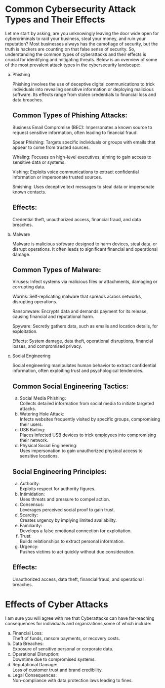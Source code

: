 <h1>
Common Cybersecurity Attack Types and Their Effects
</h1>
<p> 
Let me start by asking, are you unknowingly leaving the door wide open for cybercriminals to raid your business, steal your money, and ruin your reputation? Most businesses always has the camoflage of security, but the truth is hackers are counting on that false sense of security. So, understanding the common types of cyberattacks and their effects is crucial for identifying and mitigating threats. 
Below is an overview of some of the most prevalent attack types in the cybersecurity landscape:

<ol type="a"> 
<li>Phishing</li>
<p> Phishing involves the use of deceptive digital communications to trick individuals into revealing sensitive information or deploying malicious software. Its effects range from stolen credentials to financial loss and data breaches.

<h2> Common Types of Phishing Attacks: </h2>

Business Email Compromise (BEC): Impersonates a known source to request sensitive information, often leading to financial fraud.

Spear Phishing: Targets specific individuals or groups with emails that appear to come from trusted sources.

Whaling: Focuses on high-level executives, aiming to gain access to sensitive data or systems.

Vishing: Exploits voice communications to extract confidential information or impersonate trusted sources.

Smishing: Uses deceptive text messages to steal data or impersonate known contacts.

<h2>Effects:</h2>
<p>Credential theft, unauthorized access, financial fraud, and data breaches.</p>

<li> Malware </li>
<p>Malware is malicious software designed to harm devices, steal data, or disrupt operations. It often leads to significant financial and operational damage.

<h2>Common Types of Malware:</h2>

Viruses: Infect systems via malicious files or attachments, damaging or corrupting data.

Worms: Self-replicating malware that spreads across networks, disrupting operations.

Ransomware: Encrypts data and demands payment for its release, causing financial and reputational harm.

Spyware: Secretly gathers data, such as emails and location details, for exploitation.

Effects: System damage, data theft, operational disruptions, financial losses, and compromised privacy. </p>

<li> Social Engineering </li>
<p> Social engineering manipulates human behavior to extract confidential information, often exploiting trust and psychological tendencies.

<h2>Common Social Engineering Tactics:</h2>

<ol type="a">

<li>Social Media Phishing:</li> Collects detailed information from social media to initiate targeted attacks.

<li>Watering Hole Attack:</li> Infects websites frequently visited by specific groups, compromising their users.

<li>USB Baiting:</li> Places infected USB devices to trick employees into compromising their network.

<li> Physical Social Engineering:</li> Uses impersonation to gain unauthorized physical access to sensitive locations.

</ol>

<h2> Social Engineering Principles: </h2>
<ol type="a">

<li>Authority:</li> Exploits respect for authority figures.

<li>Intimidation:</li> Uses threats and pressure to compel action.

<li>Consensus:</li> Leverages perceived social proof to gain trust.

<li>Scarcity:</li> Creates urgency by implying limited availability.

<li>Familiarity:</li> Develops a false emotional connection for exploitation.

<li>Trust:</li> Builds relationships to extract personal information.

<li>Urgency:</li> Pushes victims to act quickly without due consideration.

</ol>

<h2>Effects:</h2> Unauthorized access, data theft, financial fraud, and operational breaches.</p>



</ol>
<h1>Effects of Cyber Attacks</h1>
<p> I am sure you will agree with me that Cyberattacks can have far-reaching consequences for individuals and organizations,some of which  include:

<ol type="a">

<li> Financial Loss:</li> Theft of funds, ransom payments, or recovery costs.

<li>Data Breaches: </li> Exposure of sensitive personal or corporate data.

<li>Operational Disruption: </li> Downtime due to compromised systems.

<li> Reputational Damage: </li> Loss of customer trust and brand credibility.

<li>Legal Consequences: </li> Non-compliance with data protection laws leading to fines. 
</ol>

</p>
</p>